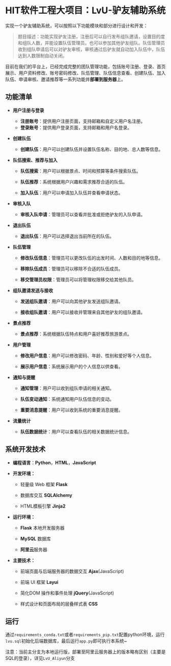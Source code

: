 # HIT软件工程大项目：LvU-驴友辅助系统

实现一个驴友辅助系统，可以按照以下功能模块和部分进行设计和开发：

>  题目描述：功能实现驴友注册，注册后可以自行发布组队邀请，设置目的度和组队人数，并能设置队伍管理员。也可以参加其他驴友组队。队伍管理员收到组队申请后可以对驴友审核，审核通过后驴友就自动加入队伍中，队伍达到人数限制自动关闭。

目前在我们的平台上，已经完成完整的团队管理功能，包括账号注册、登录、首页展示、用户资料修改、账号密码修改、队伍管理、队伍信息查看、创建队伍、加入队伍、申请审核、邀请推荐等一系列功能并**部署到服务器**上。

## 功能清单

- **用户注册与登录**
  - **注册账号**：提供用户注册页面，支持邮箱和自定义用户名注册。
  - **登录账号**：提供用户登录页面，支持邮箱和用户名登录。

- **创建队伍**
  - **创建队伍**：用户可以创建队伍并设置队伍名称、目的地、总人数等信息。

- **队伍搜索、推荐与加入**

  - **队伍搜索**：用户可以根据景点、时间和预算等条件搜索队伍。

  - **队伍推荐**：系统根据用户兴趣和需求推荐合适的队伍。

  - **加入队伍**：用户可以申请加入队伍并查看申请状态。

- **审核入队**
  - **审核入队申请**：管理员可以查看并批准或拒绝驴友的入队申请。

- **退出队伍**
  - **退出队伍**：用户可以选择退出当前所在的队伍。

- **队伍管理**

  - **修改队伍信息**：管理员可以更改队伍的出发时间、人数和目的地等信息。

  - **移除队伍成员**：管理员可以移除不合适的队伍成员。

  - **移交管理员权限**：管理员可以将管理权限移交给其他队员。

- **组队邀请发送与接收**

  - **发送组队邀请**：用户可以向其他驴友发送组队邀请。

  - **接收组队邀请**：用户可以接收并管理来自其他驴友的组队邀请。

- **景点推荐**

  - **景点推荐**：系统根据队伍特点和用户喜好推荐旅游景点。

- **用户管理**

  - **修改用户信息**：用户可以修改密码、年龄、性别和爱好等个人信息。

  - **展示用户信息**：系统展示用户的个人信息以供查看。

- **通知与提醒**

  - **通知管理**：用户可以收到组队申请的相关通知。

  - **队伍变动通知**：系统通知用户队伍信息的变动。

  - **重要消息提醒**：用户可以收到系统的重要消息提醒。

- **流量统计**

  - **队伍数据统计**：用户可以查看队伍的相关数据统计信息。

## 系统开发技术

- **编程语言**：**Python**，**HTML**，**JavaScript**

- **开发环境：**

  - 轻量级 Web 框架 **Flask**

  - 数据库交互 **SQLAlchemy**

  - HTML模板引擎 **Jinja2**

- **运行环境：**

  - **Flask** 本地开发服务器

  - **MySQL** 数据库
  - **阿里云**服务器

- **主要技术：**

  - 前端页面与后端服务器的数据交互 **Ajax**(JavaScript)

  - 前端 UI 框架 **Layui**

  - 简化DOM 操作和事件处理 **jQuery**(JavaScript)

  - 样式设计和页面布局的层叠样式表 **CSS**

## 运行

通过`requirements_conda.txt`或者`requirements_pip.txt`配置python环境，运行`lvu.sql`初始化后端数据库，最后运行`app.py`即可执行本系统~



注意：当前主分支为本地运行版，部署至阿里云服务器上的版本略有区别（主要是SQL的登录），详见`LvU_Aliyun`分支

